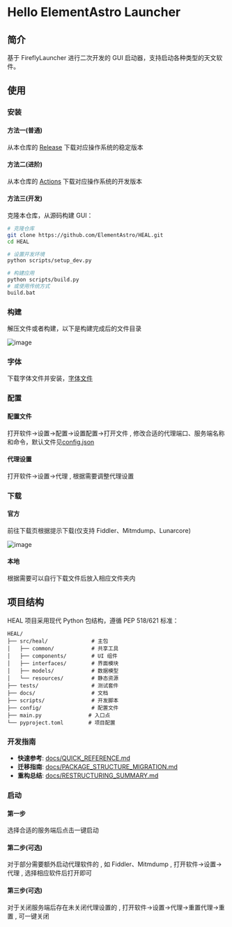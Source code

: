 # Hello ElementAstro Launcher

## 简介

基于 FireflyLauncher 进行二次开发的 GUI 启动器，支持启动各种类型的天文软件。

## 使用

### 安装

#### 方法一(普通)

从本仓库的 [Release](https://github.com/ElementAstro/HEAL/releases) 下载对应操作系统的稳定版本

#### 方法二(进阶)

从本仓库的 [Actions](https://github.com/ElementAstro/HEAL/actions/) 下载对应操作系统的开发版本

#### 方法三(开发)

克隆本仓库，从源码构建 GUI：

```bash
# 克隆仓库
git clone https://github.com/ElementAstro/HEAL.git
cd HEAL

# 设置开发环境
python scripts/setup_dev.py

# 构建应用
python scripts/build.py
# 或使用传统方式
build.bat
```

### 构建

解压文件或者构建，以下是构建完成后的文件目录

![image](https://github.com/ElementAstro/HEAL/assets/77842352/2118e3a4-afa0-4683-9a1a-ca11084851a7)

### 字体

下载字体文件并安装，[字体文件](https://github.com/ElementAstro/HEAL/releases/download/v1.2.0/zh-cn.ttf)

### 配置

#### 配置文件

打开软件->设置->配置->设置配置->打开文件 , 修改合适的代理端口、服务端名称和命令，默认文件见[config.json](https://github.com/ElementAstro/HEAL/blob/main/config/config.json)

#### 代理设置

打开软件->设置->代理 , 根据需要调整代理设置

### 下载

#### 官方

前往下载页根据提示下载(仅支持 Fiddler、Mitmdump、Lunarcore)

![image](https://github.com/ElementAstro/HEAL/assets/77842352/8def8337-81b7-436c-9f65-1d939357201a)

#### 本地

根据需要可以自行下载文件后放入相应文件夹内

## 项目结构

HEAL 项目采用现代 Python 包结构，遵循 PEP 518/621 标准：

```text
HEAL/
├── src/heal/              # 主包
│   ├── common/            # 共享工具
│   ├── components/        # UI 组件
│   ├── interfaces/        # 界面模块
│   ├── models/            # 数据模型
│   └── resources/         # 静态资源
├── tests/                 # 测试套件
├── docs/                  # 文档
├── scripts/               # 开发脚本
├── config/                # 配置文件
├── main.py               # 入口点
└── pyproject.toml        # 项目配置
```

### 开发指南

- **快速参考**: [docs/QUICK_REFERENCE.md](docs/QUICK_REFERENCE.md)
- **迁移指南**: [docs/PACKAGE_STRUCTURE_MIGRATION.md](docs/PACKAGE_STRUCTURE_MIGRATION.md)
- **重构总结**: [docs/RESTRUCTURING_SUMMARY.md](docs/RESTRUCTURING_SUMMARY.md)

### 启动

#### 第一步

选择合适的服务端后点击一键启动

#### 第二步(可选)

对于部分需要额外启动代理软件的 , 如 Fiddler、Mitmdump , 打开软件->设置->代理 , 选择相应软件后打开即可

#### 第三步(可选)

对于关闭服务端后存在未关闭代理设置的 , 打开软件->设置->代理->重置代理->重置 , 可一键关闭

